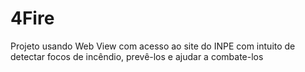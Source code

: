 # 4Fire
Projeto usando Web View com acesso ao site do INPE com intuito de detectar focos de incêndio, prevê-los e ajudar a combate-los 
